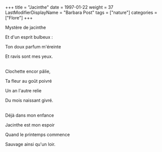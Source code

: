 +++
title = "Jacinthe"
date = 1997-01-22
weight = 37
LastModifierDisplayName = "Barbara Post"
tags = ["nature"]
categories = ["Flore"]
+++

Mystère de jacinthe

Et d'un esprit bulbeux :

Ton doux parfum m'éreinte

Et ravis sont mes yeux.

 \
Clochette encor pâlie,

Ta fleur au goût poivré

Un an l'autre relie

Du mois naissant givré.

 \
Déjà dans mon enfance

Jacinthe est mon espoir

Quand le printemps commence

Sauvage ainsi qu'un loir.
